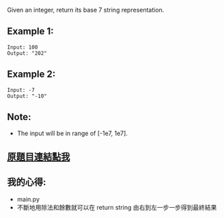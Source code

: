 Given an integer, return its base 7 string representation.

## Example 1:

	Input: 100
	Output: "202"

## Example 2:

	Input: -7
	Output: "-10"

## Note: 
* The input will be in range of [-1e7, 1e7].

## [原題目連結點我](https://leetcode.com/problems/base-7/)

## 我的心得:
* main.py
* 不斷地用除法和餘數就可以在 return string 由右到左一步一步得到最終結果